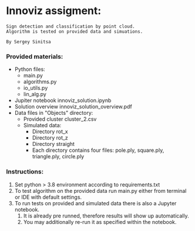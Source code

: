 # Innoviz assigment:

    Sign detection and classification by point cloud.
    Algorithm is tested on provided data and simuations.

    By Sergey Sinitsa

### Provided materials:

 - Python files:
    - main.py
    - algorithms.py
    - io_utils.py
    - lin_alg.py
 - Jupiter notebook innoviz_solution.ipynb
 - Solution overview innoviz_solution_overview.pdf
 - Data files in "Objects" directory:
   - Provided cluster cluster_2.csv
   - Simulated data:
      - Directory rot_x
      - Directory rot_z
      - Directory straight
      - Each directory contains four files: pole.ply, square.ply, triangle.ply, circle.ply
   
### Instructions:

   1. Set python > 3.8 environment according to requirements.txt
   2. To test algorithm on the provided data run main.py either from terminal or IDE with default settings.
   3. To run tests on provided and simulated data there is also a Jupyter notebook.
      1. It is already pre runned, therefore results will show up automatically.
      2. You may additionally re-run it as specified within the notebook.
